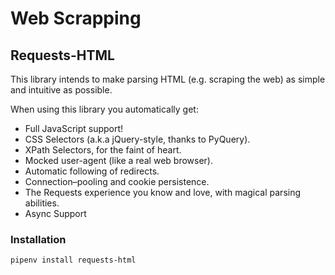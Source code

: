 # Web Scrapping

## Requests-HTML
This library intends to make parsing HTML (e.g. scraping the web) as simple and intuitive as possible.

When using this library you automatically get:

   - Full JavaScript support!
   - CSS Selectors (a.k.a jQuery-style, thanks to PyQuery).
   - XPath Selectors, for the faint of heart.
   - Mocked user-agent (like a real web browser).
   - Automatic following of redirects.
   - Connection–pooling and cookie persistence.
   - The Requests experience you know and love, with magical parsing abilities.
   - Async Support

  ### Installation
  ```
  pipenv install requests-html
  ```
